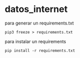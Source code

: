 # datos_internet

para generar un requirements.txt

    pip3 freeze > requirements.txt

para instalar un requirements

    pip install -r requirements.txt